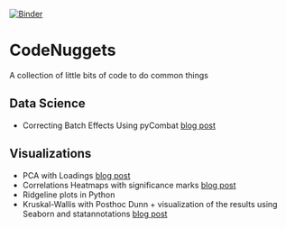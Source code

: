 [![Binder](https://mybinder.org/badge_logo.svg)](https://mybinder.org/v2/gh/4dcu-be/CodeNuggets/HEAD)

# CodeNuggets
A collection of little bits of code to do common things

## Data Science
  * Correcting Batch Effects Using pyCombat [blog post](https://blog.4dcu.be/programming/2021/04/21/Code-Nugget-Batch_Effects.html)

## Visualizations

  * PCA with Loadings [blog post](https://blog.4dcu.be/programming/2021/03/19/Code-Nugget-PCA-with-loadings.html)
  * Correlations Heatmaps with significance marks [blog post](https://blog.4dcu.be/programming/2021/03/16/Code-Nugget-Correlation-Heatmaps.html)
  * Ridgeline plots in Python
  * Kruskal-Wallis with Posthoc Dunn + visualization of the results using Seaborn and statannotations [blog post](https://blog.4dcu.be/programming/2021/12/30/Posthoc-Statannotations.html)
